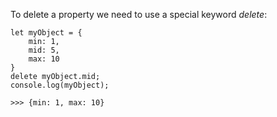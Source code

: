 To delete a property we need to use a special keyword _delete_:
```
let myObject = {
    min: 1,
    mid: 5,
    max: 10
}
delete myObject.mid;
console.log(myObject);

>>> {min: 1, max: 10}
```